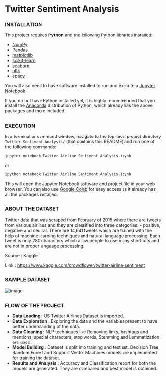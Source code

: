 # Twitter Sentiment Analysis

### INSTALLATION

This project requires **Python** and the following Python libraries installed:

- [NumPy](http://www.numpy.org/)
- [Pandas](http://pandas.pydata.org)
- [matplotlib](http://matplotlib.org/)
- [scikit-learn](http://scikit-learn.org/stable/)
- [seaborn](http://seaborn.pydata.org/)
- [nltk](http://www.nltk.org/)
- [spacy](https://spacy.io/)

You will also need to have software installed to run and execute a [Jupyter Notebook](http://jupyter.org/index.html)

If you do not have Python installed yet, it is highly recommended that you install the [Anaconda](http://continuum.io/downloads) distribution of Python, which already has the above packages and more included.

##
### EXECUTION

In a terminal or command window, navigate to the top-level project directory `Twitter-Sentiment-Analysis/` (that contains this README) and run one of the following commands:

```bash
jupyter notebook Twitter Airline Sentiment Analysis.ipynb
```
or
```bash
ipython notebook Twitter Airline Sentiment Analysis.ipynb
```

This will open the Jupyter Notebook software and project file in your web browser. You can also use [Google Colab](https://colab.research.google.com/notebooks/intro.ipynb) for easy access as it already has all the packages installed.

##
### ABOUT THE DATASET
Twitter data that was scraped from February of 2015 where there are tweets from various airlines and they are classified into three categories: - positive, negative and neutral. There are 14,641 tweets which are trained with the help of machine learning techniques and natural language processing. Each tweet is only 280 characters which allow people to use many shortcuts and are not in proper language processing.

Source : Kaggle

Link : https://www.kaggle.com/crowdflower/twitter-airline-sentiment

##
### SAMPLE DATASET
![image](https://user-images.githubusercontent.com/80042740/117542865-10b6ba80-b038-11eb-8087-a5bd6178aac8.png)

##
### FLOW OF THE PROJECT
- **Data Loading** : US Twitter Airlines Dataset is imported.
- **Data Exploration** : Exploring the data and the variables present to have better understanding  of the data.
- **Data Cleaning** : NLP techniques like Removing links, hashtags and mentions, special characters, stop words, Stemming and Lemmatization are used.
- **Model Building** : Dataset is split into training and test set. Decision Tree, Random Forest and Support Vector Machines models are implemented for training the dataset.
- **Results and Analysis** : Accuracy and Classification report for both the models are generated. They are compared and best model is obtained.
